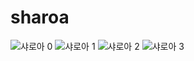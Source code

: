 # sharoa
![샤로아 0](https://user-images.githubusercontent.com/107831519/177477553-d2de9768-1dd9-4ed3-9348-40a813aa6b45.jpg)
![샤로아 1](https://user-images.githubusercontent.com/107831519/177477558-616c0787-6493-4168-9ea6-b6ed9f0fc5ea.jpg)
![샤로아 2](https://user-images.githubusercontent.com/107831519/177477559-7a4fce28-007c-4eec-8f93-f5ec25115632.jpg)
![샤로아 3](https://user-images.githubusercontent.com/107831519/177477562-76269430-cf3d-40d8-964e-0845e6b0bdee.jpg)
